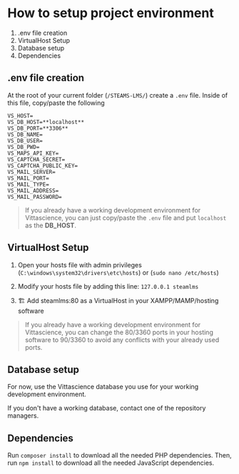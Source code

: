 # How to setup project environment

1. .env file creation
2. VirtualHost Setup
3. Database setup
4. Dependencies

## .env file creation

At the root of your current folder (`/STEAMS-LMS/`) create a `.env` file.
Inside of this file, copy/paste the following

``` 
VS_HOST=
VS_DB_HOST=**localhost**
VS_DB_PORT=**3306**
VS_DB_NAME=
VS_DB_USER=
VS_DB_PWD=
VS_MAPS_API_KEY=
VS_CAPTCHA_SECRET=
VS_CAPTCHA_PUBLIC_KEY=
VS_MAIL_SERVER=
VS_MAIL_PORT=
VS_MAIL_TYPE=
VS_MAIL_ADDRESS=
VS_MAIL_PASSWORD=
```

> If you already have a working development environment for Vittascience, you can just copy/paste the `.env` file and put `localhost` as the **DB_HOST**.

## VirtualHost Setup

1. Open your hosts file with admin privileges (`C:\windows\system32\drivers\etc\hosts`) or  (`sudo nano /etc/hosts`)

2. Modify your hosts file by adding this line: `127.0.0.1 steamlms`

3. 🏗️ Add steamlms:80 as a VirtualHost in your XAMPP/MAMP/hosting software

> If you already have a working development environment for Vittascience, you can change the 80/3360 ports in your hosting software to 90/3360 to avoid any conflicts with your already used ports.

## Database setup

For now, use the Vittascience database you use for your working development environment.

If you don't have a working database, contact one of the repository managers.

## Dependencies

Run `composer install` to download all the needed PHP dependencies.
Then, run `npm install` to download all the needed JavaScript dependencies.
